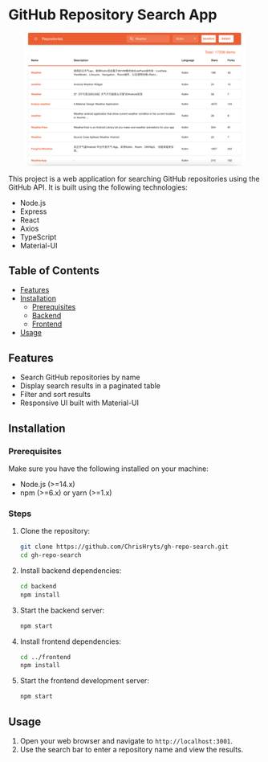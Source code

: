 # GitHub Repository Search App

<p align="center">
  <img width="440" src="github-api-app.png">
</p>

This project is a web application for searching GitHub repositories using the GitHub API. It is built using the following technologies:

- Node.js
- Express
- React
- Axios
- TypeScript
- Material-UI

## Table of Contents

- [Features](#features)
- [Installation](#installation)
  - [Prerequisites](#prerequisites)
  - [Backend](#backend)
  - [Frontend](#frontend)
- [Usage](#usage)

## Features

- Search GitHub repositories by name
- Display search results in a paginated table
- Filter and sort results
- Responsive UI built with Material-UI

## Installation

### Prerequisites

Make sure you have the following installed on your machine:

- Node.js (>=14.x)
- npm (>=6.x) or yarn (>=1.x)

### Steps

1. Clone the repository:

    ```sh
    git clone https://github.com/ChrisHryts/gh-repo-search.git
    cd gh-repo-search
    ```

2. Install backend dependencies:

    ```sh
    cd backend
    npm install
    ```

3. Start the backend server:

    ```sh
    npm start
    ```

4. Install frontend dependencies:

    ```sh
    cd ../frontend
    npm install
    ```

5. Start the frontend development server:

    ```sh
    npm start
    ```

## Usage

1. Open your web browser and navigate to `http://localhost:3001`.
2. Use the search bar to enter a repository name and view the results.
